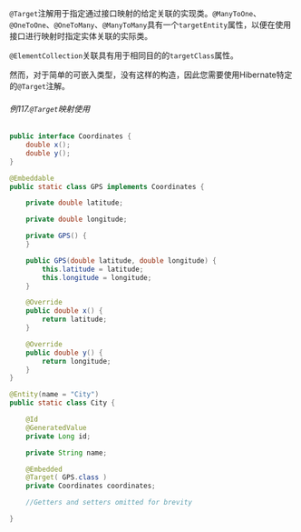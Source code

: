 `@Target`注解用于指定通过接口映射的给定关联的实现类。`@ManyToOne`、`@OneToOne`、`@OneToMany`、`@ManyToMany`具有一个`targetEntity`属性，以便在使用接口进行映射时指定实体关联的实际类。

`@ElementCollection`关联具有用于相同目的的`targetClass`属性。

然而，对于简单的可嵌入类型，没有这样的构造，因此您需要使用Hibernate特定的`@Target`注解。

###### 例117.`@Target`映射使用

```java
public interface Coordinates {
	double x();
	double y();
}

@Embeddable
public static class GPS implements Coordinates {

	private double latitude;

	private double longitude;

	private GPS() {
	}

	public GPS(double latitude, double longitude) {
		this.latitude = latitude;
		this.longitude = longitude;
	}

	@Override
	public double x() {
		return latitude;
	}

	@Override
	public double y() {
		return longitude;
	}
}

@Entity(name = "City")
public static class City {

	@Id
	@GeneratedValue
	private Long id;

	private String name;

	@Embedded
	@Target( GPS.class )
	private Coordinates coordinates;

	//Getters and setters omitted for brevity

}
```



